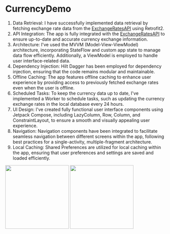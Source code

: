 # CurrencyDemo

1. Data Retrieval: I have successfully implemented data retrieval by fetching exchange rate data from the [ExchangeRatesAPI](http://api.exchangeratesapi.io/v1/latest?access_key='key') using Retrofit2.
2. API Integration: The app is fully integrated with the [ExchangeRatesAPI](https://exchangeratesapi.io/) to ensure up-to-date and accurate currency exchange information.
3. Architecture: I've used the MVVM (Model-View-ViewModel) architecture, incorporating StateFlow and custom app state to manage data flow efficiently. Additionally, a ViewModel is employed to handle user interface-related data.
4. Dependency Injection: Hilt Dagger has been employed for dependency injection, ensuring that the code remains modular and maintainable.
5. Offline Caching: The app features offline caching to enhance user experience by providing access to previously fetched exchange rates even when the user is offline.
6. Scheduled Tasks: To keep the currency data up to date, I've implemented a Worker to schedule tasks, such as updating the currency exchange rates in the local database every 24 hours.
7. UI Design: I've created fully functional user interface components using Jetpack Compose, including LazyColumn, Row, Column, and ConstraintLayout, to ensure a smooth and visually appealing user experience.
8. Navigation: Navigation components have been integrated to facilitate seamless navigation between different screens within the app, following best practices for a single-activity, multiple-fragment architecture.
9. Local Caching: Shared Preferences are utilized for local caching within the app, ensuring that user preferences and settings are saved and loaded efficiently.


<img src="https://github.com/MuhammadAliGhaffar/CurrencyDemo/blob/master/screenshot/homescreen.png" width="200">
<img src="https://github.com/MuhammadAliGhaffar/CurrencyDemo/blob/master/screenshot/currencyscreen.png" width="200">
